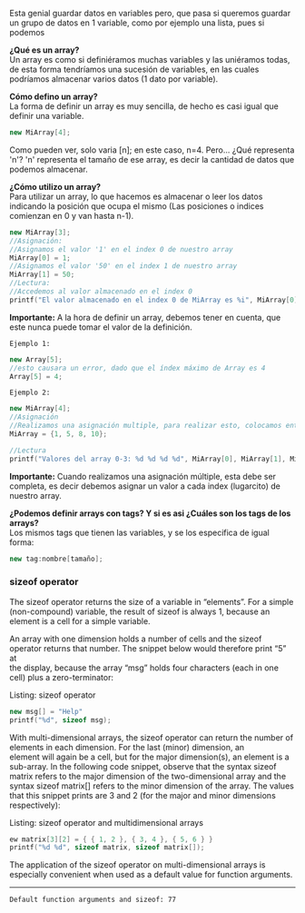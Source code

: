 Esta genial guardar datos en variables pero, que pasa si queremos guardar un grupo de datos en 1 variable, como por ejemplo una lista, pues si podemos

**¿Qué es un array?**  
Un array es como si definiéramos muchas variables y las uniéramos todas, de esta forma tendríamos una sucesión de variables, en las cuales podríamos almacenar varios datos (1 dato por variable).

**Cómo defino un array?**  
La forma de definir un array es muy sencilla, de hecho es casi igual que definir una variable.

```cpp
new MiArray[4];
```

Como pueden ver, solo varia [n]; en este caso, n=4. Pero... ¿Qué representa 'n'? 'n' representa el tamaño de ese array, es decir la cantidad de datos que podemos almacenar.

**¿Cómo utilizo un array?**  
Para utilizar un array, lo que hacemos es almacenar o leer los datos indicando la posición que ocupa el mismo (Las posiciones o indices comienzan en 0 y van hasta n-1).

```cpp
new MiArray[3];
//Asignación:
//Asignamos el valor '1' en el index 0 de nuestro array
MiArray[0] = 1;
//Asignamos el valor '50' en el index 1 de nuestro array
MiArray[1] = 50;
//Lectura:
//Accedemos al valor almacenado en el index 0
printf("El valor almacenado en el index 0 de MiArray es %i", MiArray[0]);
```

**Importante:** A la hora de definir un array, debemos tener en cuenta, que este nunca puede tomar el valor de la definición.

``Ejemplo 1:``
```cpp
new Array[5];
//esto causara un error, dado que el índex máximo de Array es 4
Array[5] = 4;
```

``Ejemplo 2:``
```cpp
new MiArray[4];
//Asignación
//Realizamos una asignación multiple, para realizar esto, colocamos entre llaves ('{' & '}') los valores separados por una coma
MiArray = {1, 5, 8, 10};

//Lectura
printf("Valores del array 0-3: %d %d %d %d", MiArray[0], MiArray[1], MiArray[2], MiArray[3]);
```

**Importante:** Cuando realizamos una asignación múltiple, esta debe ser completa, es decir debemos asignar un valor a cada index (lugarcito) de nuestro array.

**¿Podemos definir arrays con tags? Y si es asi ¿Cuáles son los tags de los arrays?**  
Los mismos tags que tienen las variables, y se los especifica de igual forma:

```cpp
new tag:nombre[tamaño];
```

### sizeof operator

The sizeof operator returns the size of a variable in “elements”. For a simple (non-compound) variable, the result of sizeof is always 1, because an element is a cell for a simple variable.

An array with one dimension holds a number of cells and the sizeof operator returns that number. The snippet below would therefore print “5” at  
the display, because the array “msg” holds four characters (each in one cell) plus a zero-terminator:

Listing: sizeof operator

```cpp
new msg[] = "Help"
printf("%d", sizeof msg);
```

With multi-dimensional arrays, the sizeof operator can return the number of elements in each dimension. For the last (minor) dimension, an  
element will again be a cell, but for the major dimension(s), an element is a sub-array. In the following code snippet, observe that the syntax sizeof matrix refers to the major dimension of the two-dimensional array and the syntax sizeof matrix[] refers to the minor dimension of the array. The values that this snippet prints are 3 and 2 (for the major and minor dimensions respectively):

Listing: sizeof operator and multidimensional arrays

```cpp
ew matrix[3][2] = { { 1, 2 }, { 3, 4 }, { 5, 6 } }
printf("%d %d", sizeof matrix, sizeof matrix[]);
```

The application of the sizeof operator on multi-dimensional arrays is especially convenient when used as a default value for function arguments.

---

`Default function arguments and sizeof: 77`

